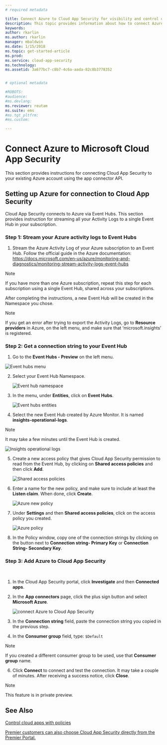 ```yaml
---
# required metadata

title: Connect Azure to Cloud App Security for visibility and control over use | Microsoft Docs
description: This topic provides information about how to connect Azure to Cloud App Security using the API connector.
keywords:
author: rkarlin
ms.author: rkarlin
manager: mbaldwin
ms.date: 1/15/2018
ms.topic: get-started-article
ms.prod:
ms.service: cloud-app-security
ms.technology:
ms.assetid: 3a677bc7-c8b7-4c6a-aada-82c8b3778352


# optional metadata

#ROBOTS:
#audience:
#ms.devlang:
ms.reviewer: reutam
ms.suite: ems
#ms.tgt_pltfrm:
#ms.custom:

---
```


# Connect Azure to Microsoft Cloud App Security

This section provides instructions for connecting Cloud App Security to your existing Azure account using the app connector API.  
  
## Setting up Azure for connection to Cloud App Security

Cloud App Security connects to Azure via Event Hubs. This section provides instruction for streaming all your Activity Logs to a single Event Hub in your subscription. 

### Step 1: Stream your Azure activity logs to Event Hubs

1.	Stream the Azure Activity Log of your Azure subscription to an Event Hub. Follow the official guide in the Azure documentation: https://docs.microsoft.com/en-us/azure/monitoring-and-diagnostics/monitoring-stream-activity-logs-event-hubs

 > [!NOTE]
 > If you have more than one Azure subscription, repeat this step for each subscription using a single Event Hub, shared across your subscriptions.

 After completing the instructions, a new Event Hub will be created in the Namespace you chose.
 
 > [!NOTE]
 > If you get an error after trying to export the Activity Logs, go to **Resource providers** in Azure, on the left menu, and make sure that ‘microsoft.insights’ is registered.

### Step 2: Get a connection string to your Event Hub

1.	Go to the **Event Hubs - Preview** on the left menu.
  
   ![Event hubs menu](media/azure-event-hubs.png "Azure event hubs")

2.	Select your Event Hub Namespace.
  
    ![Event hub namespace](media/azure-namespace.png "Azure namespace")

3.	In the menu, under **Entities**, click on **Event Hubs**. 
  
    ![Event hubs entities](media/azure-event-hubs-entities.png "Azure event hub entities")

4.	Select the new Event Hub created by Azure Monitor. It is named **insights-operational-logs**.
  > [!NOTE]
  > It may take a few minutes until the Event Hub is created.

   ![Insights operational logs](media/azure-insight-operational-logs.png "Azure insight operational logs")
  
  
5. Create a new access policy that gives Cloud App Security permission to read from the Event Hub, by clicking on **Shared access policies** and then click **Add**.
  
    ![Shared access policies](media/azure-shared-access-policies.png "Azure shared access policy")

6.	Enter a name for the new policy, and make sure to include at least the **Listen claim**. When done, click **Create**.
  
    ![Azure new policy](media/azure-new-policy.png "Azure new policy")

7.	Under **Settings** and then **Shared access policies**, click on the access policy you created.   
  
    ![Azure policy](media/azure-select-policy.png "Azure policy")

8. In the Policy window, copy one of the connection strings by clicking on the button next to **Connection string- Primary Key** or **Connection String- Secondary Key**.

### Step 3: Add Azure to Cloud App Security
 
1.	In the Cloud App Security portal, click **Investigate** and then **Connected apps**.  
  
3.  In the **App connectors** page, click the plus sign button and select **Microsoft Azure**.  
  
     ![connect Azure to Cloud App Security](media/azure-connect-app.png "connect Azure")  
  
4.  In the **Connection string** field, paste the connection string you copied in the previous step.  
  
5.  In the **Consumer group** field, type:   `$Default`
    
   >[!NOTE] 
   > If you created a different consumer group to be used, use that **Consumer group** name.
  
6.  Click **Connect** to connect and test the connection. It may take a couple of minutes. After receiving a success notice, click **Close**.  


> [!NOTE]
> This feature is in private preview.


## See Also  
[Control cloud apps with policies](control-cloud-apps-with-policies.md)   

[Premier customers can also choose Cloud App Security directly from the Premier Portal.](https://premier.microsoft.com/)  
  
  